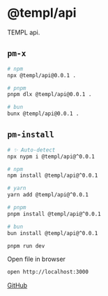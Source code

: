 # @templ/api

TEMPL api.

## `pm-x`

<!-- automd:pm-x args=. -->

```sh
# npm
npx @templ/api@0.0.1 .

# pnpm
pnpm dlx @templ/api@0.0.1 .

# bun
bunx @templ/api@0.0.1 .
```

<!-- /automd -->

## `pm-install`

<!-- automd:pm-install -->

```sh
# ✨ Auto-detect
npx nypm i @templ/api@^0.0.1

# npm
npm install @templ/api@^0.0.1

# yarn
yarn add @templ/api@^0.0.1

# pnpm
pnpm install @templ/api@^0.0.1

# bun
bun install @templ/api@^0.0.1
```

<!-- /automd -->

```sh
pnpm run dev
```

Open file in browser

```sh
open http://localhost:3000
```

<!-- automd:jsdocs src="./src/index" -->
<!-- /automd -->

[GitHub](https://github.com/rjoydip/templ/tree/main/apps/api)

